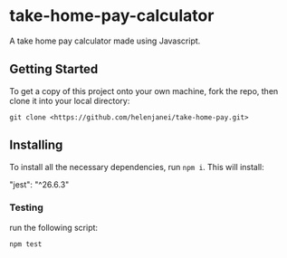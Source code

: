# take-home-pay-calculator

A take home pay calculator made using Javascript.

## Getting Started

To get a copy of this project onto your own machine, fork the repo, then clone it into your local directory:

```
git clone <https://github.com/helenjanei/take-home-pay.git>
```

## Installing

To install all the necessary dependencies, run `npm i`. This will install:

"jest": "^26.6.3"

### Testing

run the following script:

```
npm test
```
